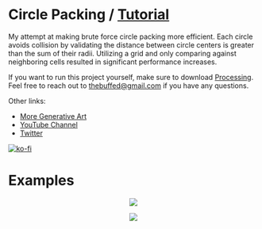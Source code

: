 # Circle Packing / [Tutorial](https://www.youtube.com/watch?v=QkJHDIwPQ9E)

My attempt at making brute force circle packing more efficient. Each circle avoids collision by validating the distance between circle centers is greater than the sum of their radii. Utilizing a grid and only comparing against neighboring cells resulted in significant performance increases.

If you want to run this project yourself, make sure to download [Processing](processing.org). Feel free to reach out to thebuffed@gmail.com if you have any questions.

Other links:
- [More Generative Art](https://github.com/erdavids/Generative-Art)
- [YouTube Channel](https://www.youtube.com/channel/UCUrmX3SvpPerq-KAfGBrgGQ)
- [Twitter](https://twitter.com/TheBuffED)

[![ko-fi](https://www.ko-fi.com/img/githubbutton_sm.svg)](https://ko-fi.com/A0A6YGXL)

# Examples

<p align="center"><img src="https://github.com/erdavids/Circle-Packing/blob/master/Examples/Gif/28.png"></p>

<p align="center"><img src="https://github.com/erdavids/Circle-Packing/blob/master/Examples/3027.png"></p>

